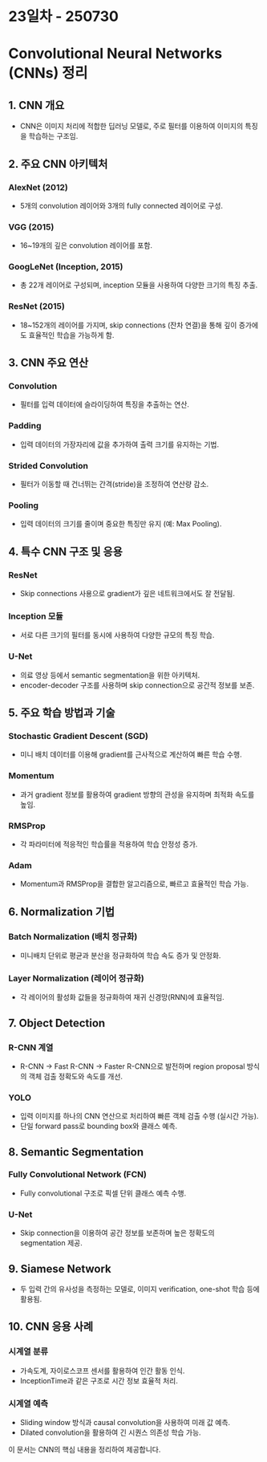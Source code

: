 # 23일차 - 250730

# Convolutional Neural Networks (CNNs) 정리

## 1. CNN 개요

* CNN은 이미지 처리에 적합한 딥러닝 모델로, 주로 필터를 이용하여 이미지의 특징을 학습하는 구조임.

## 2. 주요 CNN 아키텍처

### AlexNet (2012)

* 5개의 convolution 레이어와 3개의 fully connected 레이어로 구성.

### VGG (2015)

* 16\~19개의 깊은 convolution 레이어를 포함.

### GoogLeNet (Inception, 2015)

* 총 22개 레이어로 구성되며, inception 모듈을 사용하여 다양한 크기의 특징 추출.

### ResNet (2015)

* 18\~152개의 레이어를 가지며, skip connections (잔차 연결)을 통해 깊이 증가에도 효율적인 학습을 가능하게 함.

## 3. CNN 주요 연산

### Convolution

* 필터를 입력 데이터에 슬라이딩하여 특징을 추출하는 연산.

### Padding

* 입력 데이터의 가장자리에 값을 추가하여 출력 크기를 유지하는 기법.

### Strided Convolution

* 필터가 이동할 때 건너뛰는 간격(stride)을 조정하여 연산량 감소.

### Pooling

* 입력 데이터의 크기를 줄이며 중요한 특징만 유지 (예: Max Pooling).

## 4. 특수 CNN 구조 및 응용

### ResNet

* Skip connections 사용으로 gradient가 깊은 네트워크에서도 잘 전달됨.

### Inception 모듈

* 서로 다른 크기의 필터를 동시에 사용하여 다양한 규모의 특징 학습.

### U-Net

* 의료 영상 등에서 semantic segmentation을 위한 아키텍처.
* encoder-decoder 구조를 사용하며 skip connection으로 공간적 정보를 보존.

## 5. 주요 학습 방법과 기술

### Stochastic Gradient Descent (SGD)

* 미니 배치 데이터를 이용해 gradient를 근사적으로 계산하여 빠른 학습 수행.

### Momentum

* 과거 gradient 정보를 활용하여 gradient 방향의 관성을 유지하며 최적화 속도를 높임.

### RMSProp

* 각 파라미터에 적응적인 학습률을 적용하여 학습 안정성 증가.

### Adam

* Momentum과 RMSProp을 결합한 알고리즘으로, 빠르고 효율적인 학습 가능.

## 6. Normalization 기법

### Batch Normalization (배치 정규화)

* 미니배치 단위로 평균과 분산을 정규화하여 학습 속도 증가 및 안정화.

### Layer Normalization (레이어 정규화)

* 각 레이어의 활성화 값들을 정규화하여 재귀 신경망(RNN)에 효율적임.

## 7. Object Detection

### R-CNN 계열

* R-CNN → Fast R-CNN → Faster R-CNN으로 발전하며 region proposal 방식의 객체 검출 정확도와 속도를 개선.

### YOLO

* 입력 이미지를 하나의 CNN 연산으로 처리하여 빠른 객체 검출 수행 (실시간 가능).
* 단일 forward pass로 bounding box와 클래스 예측.

## 8. Semantic Segmentation

### Fully Convolutional Network (FCN)

* Fully convolutional 구조로 픽셀 단위 클래스 예측 수행.

### U-Net

* Skip connection을 이용하여 공간 정보를 보존하며 높은 정확도의 segmentation 제공.

## 9. Siamese Network

* 두 입력 간의 유사성을 측정하는 모델로, 이미지 verification, one-shot 학습 등에 활용됨.

## 10. CNN 응용 사례

### 시계열 분류

* 가속도계, 자이로스코프 센서를 활용하여 인간 활동 인식.
* InceptionTime과 같은 구조로 시간 정보 효율적 처리.

### 시계열 예측

* Sliding window 방식과 causal convolution을 사용하여 미래 값 예측.
* Dilated convolution을 활용하여 긴 시퀀스 의존성 학습 가능.

이 문서는 CNN의 핵심 내용을 정리하여 제공합니다.
